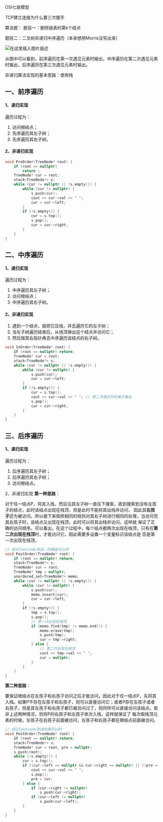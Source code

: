 OSI七层模型

TCP建立连接为什么要三次握手



算法题：
题目一：删除链表的第k个结点

题目二：二叉树非递归中序遍历（本来想用Morris没写出来）

![在这里插入图片描述](https://img-blog.csdn.net/20181017202631143?watermark/2/text/aHR0cHM6Ly9ibG9nLmNzZG4ubmV0L2hhcHB5amFjb2I=/font/5a6L5L2T/fontsize/400/fill/I0JBQkFCMA==/dissolve/70)

从图中可以看到，前序遍历在第一次遇见元素时输出，中序遍历在第二次遇见元素时输出，后序遍历在第三次遇见元素时输出。

非递归算法实现的基本思路：使用栈

## 一、前序遍历

#### 1、递归实现

遍历过程为：

1. 访问根结点；
2. 先序遍历其左子树；
3. 先序遍历其右子树。

#### 2、非递归实现

```c++
void PreOrder(TreeNode* root) {
    if (root == nullptr)
        return ;
    TreeNode* cur = root;
    stack<TreeNode*> s;
    while (cur != nullptr || !s.empty()) {
        while (cur != nullptr) {
            s.push(cur);
            cout << cur->val << " ";
            cur = cur->left;
        }
        if (!s.empty()) {
            cur = s.top();
            s.pop();
            cur = cur->right;
        }
    }
}
```

## 二、中序遍历

#### 1、递归实现

遍历过程为：

1. 中序遍历其左子树；
2. 访问根结点；
3. 中序遍历其右子树。

#### 2、非递归实现

1. 遇到一个结点，就把它压栈，并去遍历它的左子树；
2. 当左子树遍历结束后，从栈顶弹出这个结点并访问它；
3. 然后按其右指针再去中序遍历该结点的右子树。

```c++
void InOrder(TreeNode* root) {
	if (root == nullptr) return;
    TreeNode* cur = root;
    stack<TreeNode*> s;
    while (cur != nullptr || !s.empty()) {
		while (cur != nullptr) {
			s.push(cur);
            cur = cur->left;
        }
        if (!s.empty()) {
            cur = s.top();
            cout << cur->val << " "; // 第二次遇见的时候才输出
            s.pop();
            cur = cur->right;
        }
    }
}
```

## 三、后序遍历

#### 1、递归实现

遍历过程为：

1. 后序遍历其左子树；
2. 后序遍历其右子树；
3. 访问根结点。

2、非递归实现
**第一种思路**：

对于任一结点P，将其入栈，然后沿其左子树一直往下搜索，直到搜索到没有左孩子的结点，此时该结点出现在栈顶，但是此时不能将其出栈并访问， 因此其**右孩子**还为被访问。所以接下来按照相同的规则对其右子树进行相同的处理，当访问完其右孩子时，该结点又出现在栈顶，此时可以将其出栈并访问。这样就 保证了正确的访问顺序。可以看出，在这个过程中，每个结点都两次出现在栈顶，只有在**第二次出现在栈顶**时，才能访问它。因此需要多设置一个变量标识该结点是 否是第一次出现在栈顶。

```c++
// 经过leetcode测试，的确是可以的
void PostOrder(TreeNode* root) {
    if (root == nullptr) return;
    stack<TreeNode*> s;
    TreeNode* cur = root;
    TreeNode* tmp = nullptr;
    unordered_set<TreeNode*> memo;
    while (cur != nullptr || !s.empty()) {
        while (cur != nullptr) {
            s.push(cur);
            memo.insert(cur);
            cur = cur->left;
        }
        if (!s.empty()) {
            tmp = s.top();
            s.pop();
            // 第一次出现在栈顶
            if (memo.find(tmp) != memo.end()) {
				memo.erase(tmp);
                s.push(tmp);
                cur = tmp->right;
            } else {
                // 第二次出现在栈顶
                cout << tmp->val << " ";
                cur = nullptr;
            }
        }
    }
}
```







**第二种思路**：

要保证根结点在左孩子和右孩子访问之后才能访问，因此对于任一结点P，先将其入栈。如果P不存在左孩子和右孩子，则可以直接访问它；或者P存在左孩子或者右孩子，但是其左孩子和右孩子都已被访问过了，则同样可以直接访问该结点。若非上述两种情况，则将P的右孩子和左孩子依次入栈，这样就保证了 每次取栈顶元素的时候，左孩子在右孩子前面被访问，左孩子和右孩子都在根结点前面被访问。


```c++
// 经过leetcode测试的确可以的
void PostOrder(TreeNode* root) {
    if (root == nullptr) return;
    stack<TreeNode*> s;
    TreeNode* cur = root, pre = nullptr;
    s.push(root);
    while (!s.empty()) {
        cur = s.top();
        if ((cur->left == nullptr && cur->right == nullptr) || ((pre == cur->left || pre == cur->right) && pre != nullptr)) {
            cout << cur->val << " ";
            s.pop();
            pre = cur;
        } else {
            if (cur->right != nullptr)
                s.push(cur->right);
            if (cur->left != nullptr)
                s.push(cur->left);
        }
	}
}
```

